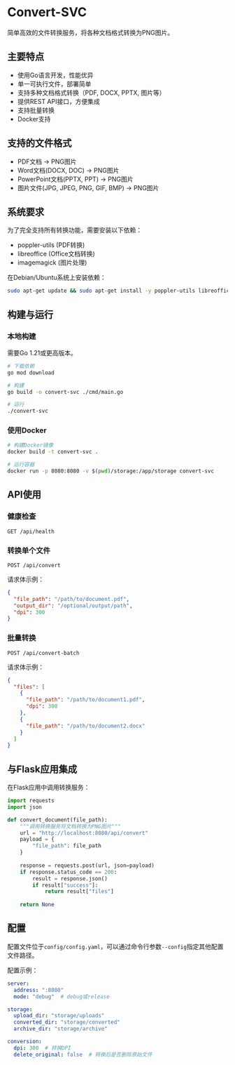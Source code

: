 # Convert-SVC

简单高效的文件转换服务，将各种文档格式转换为PNG图片。

## 主要特点

- 使用Go语言开发，性能优异
- 单一可执行文件，部署简单
- 支持多种文档格式转换（PDF, DOCX, PPTX, 图片等）
- 提供REST API接口，方便集成
- 支持批量转换
- Docker支持

## 支持的文件格式

- PDF文档 → PNG图片
- Word文档(DOCX, DOC) → PNG图片
- PowerPoint文档(PPTX, PPT) → PNG图片
- 图片文件(JPG, JPEG, PNG, GIF, BMP) → PNG图片

## 系统要求

为了完全支持所有转换功能，需要安装以下依赖：

- poppler-utils (PDF转换)
- libreoffice (Office文档转换)
- imagemagick (图片处理)

在Debian/Ubuntu系统上安装依赖：

```bash
sudo apt-get update && sudo apt-get install -y poppler-utils libreoffice imagemagick fonts-noto-cjk
```

## 构建与运行

### 本地构建

需要Go 1.21或更高版本。

```bash
# 下载依赖
go mod download

# 构建
go build -o convert-svc ./cmd/main.go

# 运行
./convert-svc
```

### 使用Docker

```bash
# 构建Docker镜像
docker build -t convert-svc .

# 运行容器
docker run -p 8080:8080 -v $(pwd)/storage:/app/storage convert-svc
```

## API使用

### 健康检查

```
GET /api/health
```

### 转换单个文件

```
POST /api/convert
```

请求体示例：

```json
{
  "file_path": "/path/to/document.pdf",
  "output_dir": "/optional/output/path",
  "dpi": 300
}
```

### 批量转换

```
POST /api/convert-batch
```

请求体示例：

```json
{
  "files": [
    {
      "file_path": "/path/to/document1.pdf",
      "dpi": 300
    },
    {
      "file_path": "/path/to/document2.docx"
    }
  ]
}
```

## 与Flask应用集成

在Flask应用中调用转换服务：

```python
import requests
import json

def convert_document(file_path):
    """调用转换服务将文档转换为PNG图片"""
    url = "http://localhost:8080/api/convert"
    payload = {
        "file_path": file_path
    }
    
    response = requests.post(url, json=payload)
    if response.status_code == 200:
        result = response.json()
        if result["success"]:
            return result["files"]
    
    return None
```

## 配置

配置文件位于`config/config.yaml`，可以通过命令行参数`--config`指定其他配置文件路径。

配置示例：

```yaml
server:
  address: ":8080"
  mode: "debug"  # debug或release

storage:
  upload_dir: "storage/uploads"
  converted_dir: "storage/converted"
  archive_dir: "storage/archive"

conversion:
  dpi: 300  # 转换DPI
  delete_original: false  # 转换后是否删除原始文件
``` 